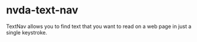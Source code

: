 # nvda-text-nav
TextNav allows you to find text that you want to read on a web page in just a single keystroke.
